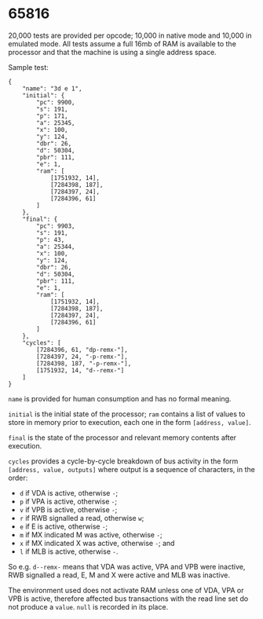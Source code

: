 # 65816

20,000 tests are provided per opcode; 10,000 in native mode and 10,000 in emulated mode. All tests assume a full 16mb of RAM is available to the processor and that the machine is using a single address space.

Sample test:

    {
    	"name": "3d e 1",
    	"initial": {
    		"pc": 9900,
    		"s": 191,
    		"p": 171,
    		"a": 25345,
    		"x": 100,
    		"y": 124,
    		"dbr": 26,
    		"d": 50304,
    		"pbr": 111,
    		"e": 1,
    		"ram": [
    			[1751932, 14],
    			[7284398, 187],
    			[7284397, 24],
    			[7284396, 61]
    		]
    	},
    	"final": {
    		"pc": 9903,
    		"s": 191,
    		"p": 43,
    		"a": 25344,
    		"x": 100,
    		"y": 124,
    		"dbr": 26,
    		"d": 50304,
    		"pbr": 111,
    		"e": 1,
    		"ram": [
    			[1751932, 14],
    			[7284398, 187],
    			[7284397, 24],
    			[7284396, 61]
    		]
    	},
    	"cycles": [
    		[7284396, 61, "dp-remx-"],
    		[7284397, 24, "-p-remx-"],
    		[7284398, 187, "-p-remx-"],
    		[1751932, 14, "d--remx-"]
    	]
    }

`name` is provided for human consumption and has no formal meaning.

`initial` is the initial state of the processor; `ram` contains a list of values to store in memory prior to execution, each one in the form `[address, value]`.

`final` is the state of the processor and relevant memory contents after execution.

`cycles` provides a cycle-by-cycle breakdown of bus activity in the form `[address, value, outputs]` where output is a sequence of characters, in the order:

* `d` if VDA is active, otherwise `-`;
* `p` if VPA is active, otherwise `-`;
* `v` if VPB is active, otherwise `-`;
* `r` if RWB signalled a read, otherwise `w`;
* `e` if E is active, otherwise `-`;
* `m` if MX indicated M was active, otherwise `-`;
* `x` if MX indicated X was active, otherwise `-`; and
* `l` if MLB is active, otherwise `-`.

So e.g. `d--remx-` means that VDA was active, VPA and VPB were inactive, RWB signalled a read, E, M and X were active and MLB was inactive.

The environment used does not activate RAM unless one of VDA, VPA or VPB is active, therefore affected bus transactions with the read line set do not produce a `value`. `null` is recorded in its place.
